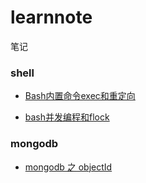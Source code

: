 # learnnote
笔记
### shell
* <p><a href="https://github.com/zouliuyun/learnnote/blob/master/Bash内置命令exec和重定向.md">Bash内置命令exec和重定向</a></p>
* <p><a href="https://github.com/zouliuyun/learnnote/blob/master/bash并发编程和flock.md">bash并发编程和flock</a></p>

### mongodb
* <p><a href="https://github.com/zouliuyun/learnnote/blob/master/mongodb%20%E4%B9%8B%20objectId.md">mongodb 之 objectId</a></p>
